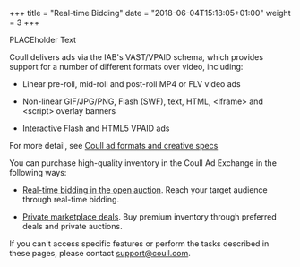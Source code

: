 +++
title = "Real-time Bidding"
date = "2018-06-04T15:18:05+01:00"
weight = 3
+++

PLACEholder Text

Coull delivers ads via the IAB's VAST/VPAID schema, which provides support for a number of different formats over video, including:

-   Linear pre-roll, mid-roll and post-roll MP4 or FLV video ads

-   Non-linear GIF/JPG/PNG, Flash (SWF), text, HTML, \<iframe\> and \<script\> overlay banners

-   Interactive Flash and HTML5 VPAID ads

For more detail, see [Coull ad formats and creative specs](addlinkere.com)

You can purchase high-quality inventory in the Coull Ad Exchange in the following ways:

-   [Real-time bidding in the open auction](addlinkere.com). Reach your target audience through real-time bidding.

-   [Private marketplace deals](addlinkere.com). Buy premium inventory through preferred deals and private auctions.

If you can't access specific features or perform the tasks described in these pages, please contact [support@coull.com](mailto:support@coull.com).
